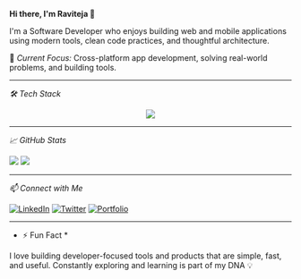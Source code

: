**Hi there, I'm Raviteja 👋**

I'm a Software Developer who enjoys building web and mobile applications using modern tools, clean code practices, and thoughtful architecture.

🚀 *Current Focus:* Cross-platform app development, solving real-world problems, and building tools.

---

*🛠️ Tech Stack*

<p align="center">
  <img src="https://skillicons.dev/icons?i=js,ts,react,remix,vue,reactnative,expo,nodejs,express,nest,html,css,tailwind,postgres,mongodb,mysql,prisma,typeorm" />
</p>

---

*📈 GitHub Stats*

<p align="left">
  <img src="https://github-readme-stats.vercel.app/api?username=ravitejas-tech&show_icons=true&theme=radical" />
  <img src="https://github-readme-streak-stats.herokuapp.com/?user=ravitejas-tech&theme=radical" />
</p>

---

*📫 Connect with Me*

[![LinkedIn](https://img.shields.io/badge/LinkedIn-%230077B5.svg?style=for-the-badge&logo=linkedin&logoColor=white)](https://www.linkedin.com/in/raviteja-salva-8a1464272/)
[![Twitter](https://img.shields.io/badge/Twitter-%231DA1F2.svg?style=for-the-badge&logo=twitter&logoColor=white)](https://twitter.com/YOUR-HANDLE)
[![Portfolio](https://img.shields.io/badge/Portfolio-%23FF5722.svg?style=for-the-badge&logo=web&logoColor=white)](https://your-website.com)

---

* ⚡ Fun Fact *

I love building developer-focused tools and products that are simple, fast, and useful. Constantly exploring and learning is part of my DNA 💡

